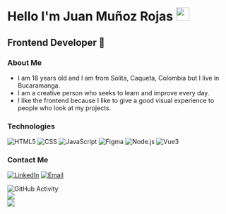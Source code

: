 <h1>Hello I'm Juan Muñoz Rojas <img src="https://raw.githubusercontent.com/iampavangandhi/iampavangandhi/master/gifs/Hi.gif" width="30px"></h1>
<h2>Frontend Developer 🎨</h2>  
 
### About Me 
- I am 18 years old and I am from Solita, Caqueta, Colombia but I live in Bucaramanga.
- I am a creative person who seeks to learn and improve every day.
- I like the frontend because I like to give a good visual experience to people who look at my projects.

### Technologies 
  ![HTML5](https://img.shields.io/badge/-HTML5-333333?style=flat&logo=HTML5)
  ![CSS](https://img.shields.io/badge/-CSS-333333?style=flat&logo=CSS3&logoColor=1572B6)
  ![JavaScript](https://img.shields.io/badge/-JavaScript-333333?style=flat&logo=javascript)
  ![Figma](https://img.shields.io/badge/-Figma-333333?style=flat&logo=figma)
  ![Node.js](https://img.shields.io/badge/-Node.js-333333?style=flat&logo=node.js)
  ![Vue3](https://img.shields.io/badge/Vue-3-green)

### Contact Me  
<a href="https://www.linkedin.com/in/juan-david-munoz-rojas/"><img alt="LinkedIn" src="https://img.shields.io/badge/LinkedIn-Juan David-blue?style=flat-square&logo=linkedin"></a>
<a href="juanmunozrojas95@gmail.com"><img alt="Email" src="https://img.shields.io/badge/Gmail-juanmunozrojas95@gmail.com-blue?style=flat-square&logo=gmail"></a> 


![GitHub Activity](https://github-readme-stats.vercel.app/api?username=JHAYCO9&show_icons=true)<br/>
![](https://github-readme-streak-stats.herokuapp.com/?user=JHAYCO9&show_icons=true)<br/>
![](https://github-readme-stats.vercel.app/api/top-langs/?username=JHAYCO9&show_icons=true) 
